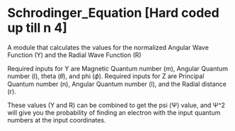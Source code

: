 # Schrodinger_Equation [Hard coded up till n 4]
A module that calculates the values for the normalized Angular Wave Function (Y)  and the Radial Wave Function (R)

Required inputs for Y are Magnetic Quantum number (m), Angular Quantum number (l), theta (𝜃), and phi (𝜙). 
Required inputs for Z are Principal Quantum number (n), Angular Quantum number (l), and the Radial distance (r). 

These values (Y and R) can be combined to get the psi (Ψ) value, and Ψ^2 will give you the probability of finding an electron with the input quantum numbers at the input coordinates. 
